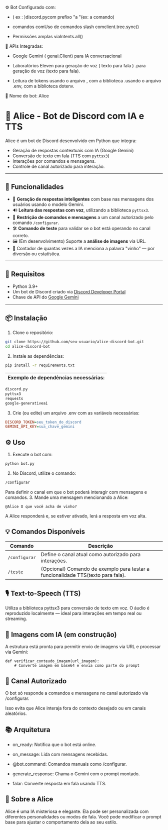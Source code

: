 ⚙️ Bot Configurado com:

- ( ex : )discord.pycom prefixo "a "(ex: a comando)

- comandos comUso de comandos slash comclient.tree.sync()

- Permissões amplas viaIntents.all()

🔐 APIs Integradas:
- Google Gemini ( genai.Client) para IA conversacional

- Laboratórios Eleven para geração de voz ( texto para fala ) .para geração de voz (texto para fala).

- Leitura de tokens usando o arquivo , com a biblioteca .usando o arquivo .env, com a biblioteca dotenv.

🤖 Nome do bot: Alice

# 🤖 Alice - Bot de Discord com IA e TTS

Alice é um bot de Discord desenvolvido em Python que integra:
- Geração de respostas contextuais com IA (Google Gemini)
- Conversão de texto em fala (TTS com `pyttsx3`)
- Interações por comandos e mensagens.
- Controle de canal autorizado para interação.

---

## 🚀 Funcionalidades

- 🧠 **Geração de respostas inteligentes** com base nas mensagens dos usuários usando o modelo Gemini.
- 🔊 **Leitura das respostas com voz**, utilizando a biblioteca `pyttsx3`.
- 🎯 **Restrição de comandos e mensagens** a um canal autorizado pelo comando `/configurar`.
- 🛠️ **Comando de teste** para validar se o bot está operando no canal correto.
- 🖼️ (Em desenvolvimento) Suporte a **análise de imagens** via URL.
- 🍷 Contador de quantas vezes a IA menciona a palavra "vinho" — por diversão ou estatística.

---

## 🧩 Requisitos

- Python 3.9+
- Um bot de Discord criado via [Discord Developer Portal](https://discord.com/developers/applications)
- Chave de API do [Google Gemini](https://ai.google.com/)

---

## 📦 Instalação

1. Clone o repositório:
```bash
git clone https://github.com/seu-usuario/alice-discord-bot.git
cd alice-discord-bot
```

2. Instale as dependências:
```bash
pip install -r requirements.txt
```
| Exemplo de dependências necessárias: |
| ----|
```txt
discord.py
pyttsx3
requests
google-generativeai
```
3. Crie (ou edite) um arquivo .env com as variáveis necessárias:
```ini
DISCORD_TOKEN=seu_token_do_discord
GEMINI_API_KEY=sua_chave_gemini
```

## ⚙️ Uso
1. Execute o bot com:
```bash
python bot.py
```
2. No Discord, utilize o comando:
```bash
/configurar
```
Para definir o canal em que o bot poderá interagir com mensagens e comandos.
3. Mande uma mensagem mencionando a Alice:
```less
@Alice O que você acha de vinho?
```
A Alice responderá e, se estiver ativado, lerá a resposta em voz alta.

## 💡 Comandos Disponíveis

| Comando       | Descrição                                                      |
|---------------|----------------------------------------------------------------|
| `/configurar` | Define o canal atual como autorizado para interações.         |
| `/teste`      | (Opcional) Comando de exemplo para testar a funcionalidade TTS(texto para fala).        |


## 🎙️ Text-to-Speech (TTS)
Utiliza a biblioteca pyttsx3 para conversão de texto em voz. O áudio é reproduzido localmente — ideal para interações em tempo real ou streaming.

## 📸 Imagens com IA (em construção)

A estrutura está pronta para permitir envio de imagens via URL e processar via Gemini:
```
def verificar_conteudo_imagem(url_imagem):
    # Converte imagem em base64 e envia como parte do prompt
```
## 🔐 Canal Autorizado
O bot só responde a comandos e mensagens no canal autorizado via /configurar.

Isso evita que Alice interaja fora do contexto desejado ou em canais aleatórios.

## 📚 Arquitetura
- on_ready: Notifica que o bot está online.

- on_message: Lida com mensagens recebidas.

- @bot.command: Comandos manuais como /configurar.

- generate_response: Chama o Gemini com o prompt montado.

- falar: Converte resposta em fala usando TTS.

## 🧙 Sobre a Alice
Alice é uma IA misteriosa e elegante. Ela pode ser personalizada com diferentes personalidades ou modos de fala.
Você pode modificar o prompt base para ajustar o comportamento dela ao seu estilo.



